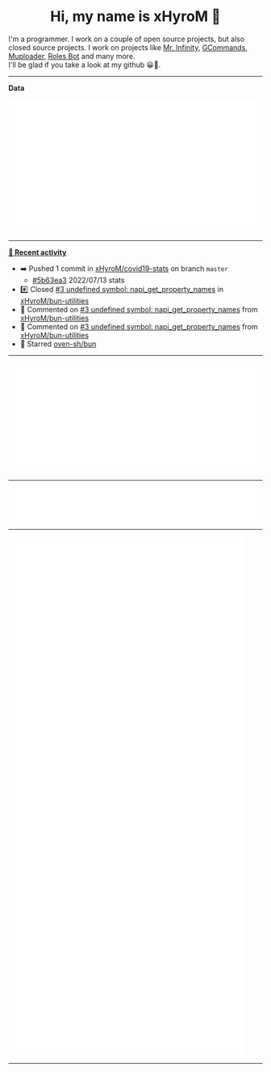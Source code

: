<p align="center">
    <!-- <img src="https://avatars.githubusercontent.com/u/56601352" width="192" alt="hyro's pfp" /> -->
    <h1 align="center">Hi, my name is xHyroM 👋</h1>
</p>

I'm a programmer. I work on a couple of open source projects, but also closed source projects. I work on projects like [Mr. Infinity](https://discord.com/oauth2/authorize?client_id=720321585625694239&scope=bot%20applications.commands&permissions=8&redirect_uri=https://blobs.gq/imanager&prompt=consent&response_type=code), [GCommands](https://github.com/Garlic-Team/GCommands), [Muploader](https://github.com/xHyroM/Muploder), [Roles Bot](https://github.com/xHyroM/roles-bot) and many more.  
I'll be glad if you take a look at my github 😀👀.

___
**Data**

<img src="https://github.com/xHyroM/xHyroM/blob/master/.cache/base.svg">

___

**[📰 Recent activity](https://github.com/xHyroM)**
* ➡️ Pushed 1 commit in [xHyroM/covid19-stats](https://github.com/xHyroM/covid19-stats) on branch `master`
  * [#5b63ea3](https://github.com/xHyroM/covid19-stats/commit/5b63ea3) 2022/07/13 stats
* #️⃣ Closed [#3 undefined symbol: napi_get_property_names](https://github.com/xHyroM/bun-utilities/issues/3) in [xHyroM/bun-utilities](https://github.com/xHyroM/bun-utilities)
* 💬 Commented on [#3 undefined symbol: napi_get_property_names](https://github.com/xHyroM/bun-utilities/issues/3) from [xHyroM/bun-utilities](https://github.com/xHyroM/bun-utilities)
* 💬 Commented on [#3 undefined symbol: napi_get_property_names](https://github.com/xHyroM/bun-utilities/issues/3) from [xHyroM/bun-utilities](https://github.com/xHyroM/bun-utilities)
* 🌟 Starred [oven-sh/bun](https://github.com/oven-sh/bun)


___

<img src="https://github.com/xHyroM/xHyroM/blob/master/.cache/isocalendar.svg">

___

<img src="https://github.com/xHyroM/xHyroM/blob/master/.cache/languages.svg">

___

<img src="https://github.com/xHyroM/xHyroM/blob/master/.cache/achievements.svg">

___
